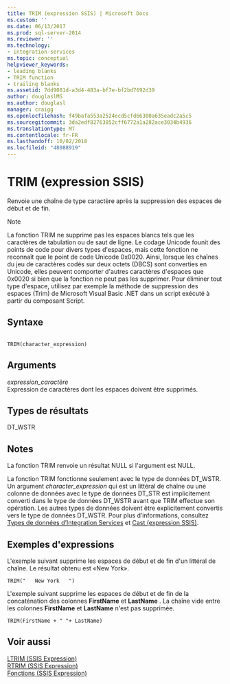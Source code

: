 ```yaml
---
title: TRIM (expression SSIS) | Microsoft Docs
ms.custom: ''
ms.date: 06/13/2017
ms.prod: sql-server-2014
ms.reviewer: ''
ms.technology:
- integration-services
ms.topic: conceptual
helpviewer_keywords:
- leading blanks
- TRIM function
- trailing blanks
ms.assetid: 7dd9081d-a3d4-483a-bf7e-bf2bd7692d39
author: douglaslMS
ms.author: douglasl
manager: craigg
ms.openlocfilehash: f49bafa553a2524ecd5cfd66300a635eadc2a5c5
ms.sourcegitcommit: 3da2edf82763852cff6772a1a282ace3034b4936
ms.translationtype: MT
ms.contentlocale: fr-FR
ms.lasthandoff: 10/02/2018
ms.locfileid: "48088919"
---
```

# <a name="trim-ssis-expression"></a>TRIM (expression SSIS)
  Renvoie une chaîne de type caractère après la suppression des espaces de début et de fin.  
  
> [!NOTE]  
>  La fonction TRIM ne supprime pas les espaces blancs tels que les caractères de tabulation ou de saut de ligne. Le codage Unicode founit des points de code pour divers types d'espaces, mais cette fonction ne reconnaît que le point de code Unicode 0x0020. Ainsi, lorsque les chaînes du jeu de caractères codés sur deux octets (DBCS) sont converties en Unicode, elles peuvent comporter d'autres caractères d'espaces que 0x0020 si bien que la fonction ne peut pas les supprimer. Pour éliminer tout type d'espace, utilisez par exemple la méthode de suppression des espaces (Trim) de Microsoft Visual Basic .NET dans un script exécuté à partir du composant Script.  
  
## <a name="syntax"></a>Syntaxe  
  
```  
  
TRIM(character_expression)  
```  
  
## <a name="arguments"></a>Arguments  
 *expression_caractère*  
 Expression de caractères dont les espaces doivent être supprimés.  
  
## <a name="result-types"></a>Types de résultats  
 DT_WSTR  
  
## <a name="remarks"></a>Notes  
 La fonction TRIM renvoie un résultat NULL si l'argument est NULL.  
  
 La fonction TRIM fonctionne seulement avec le type de données DT_WSTR. Un argument *character_expression* qui est un littéral de chaîne ou une colonne de données avec le type de données DT_STR est implicitement converti dans le type de données DT_WSTR avant que TRIM effectue son opération. Les autres types de données doivent être explicitement convertis vers le type de données DT_WSTR. Pour plus d’informations, consultez [Types de données d’Integration Services](../data-flow/integration-services-data-types.md) et [Cast &#40;expression SSIS&#41;](cast-ssis-expression.md).  
  
## <a name="expression-examples"></a>Exemples d'expressions  
 L'exemple suivant supprime les espaces de début et de fin d'un littéral de chaîne. Le résultat obtenu est «New York».  
  
```  
TRIM("   New York   ")  
```  
  
 L'exemple suivant supprime les espaces de début et de fin de la concaténation des colonnes **FirstName** et **LastName** . La chaîne vide entre les colonnes **FirstName** et **LastName** n'est pas supprimée.  
  
```  
TRIM(FirstName + " "+ LastName)  
```  
  
## <a name="see-also"></a>Voir aussi  
 [LTRIM &#40;SSIS Expression&#41;](trim-ssis-expression.md)   
 [RTRIM &#40;SSIS Expression&#41;](rtrim-ssis-expression.md)   
 [Fonctions &#40;SSIS Expression&#41;](functions-ssis-expression.md)  
  
  
